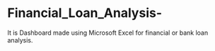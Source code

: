 # Financial_Loan_Analysis-
It is Dashboard made using Microsoft Excel for financial or bank loan analysis. 
